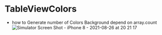 # TableViewColors
- how to Generate number of  Colors Background depend on array.count 
![Simulator Screen Shot - iPhone 8 - 2021-08-26 at 20 21 17](https://user-images.githubusercontent.com/10992377/131015606-0cb00981-6ae0-4df8-b57f-03aa88aadc57.png)

